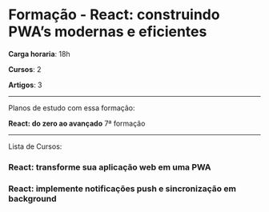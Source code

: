 # Formação - React: construindo PWA’s modernas e eficientes

**Carga horaria**: 18h

**Cursos**: 2

**Artigos**: 3

---

Planos de estudo com essa formação:

**React: do zero ao avançado** 7ª formação

---

Lista de Cursos:

### React: transforme sua aplicação web em uma PWA

### React: implemente notificações push e sincronização em background
